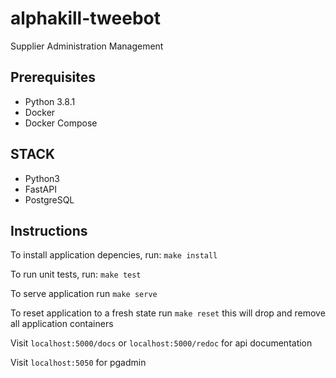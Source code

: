 # alphakill-tweebot

Supplier Administration Management

## Prerequisites
* Python 3.8.1
* Docker
* Docker Compose

## STACK
* Python3
* FastAPI
* PostgreSQL

## Instructions

To install application depencies, run: `make install`

To run unit tests, run: `make test`

To serve application run `make serve`

To reset application to a fresh state run `make reset` this will drop and remove all application containers

Visit `localhost:5000/docs` or `localhost:5000/redoc` for api documentation

Visit `localhost:5050` for pgadmin
